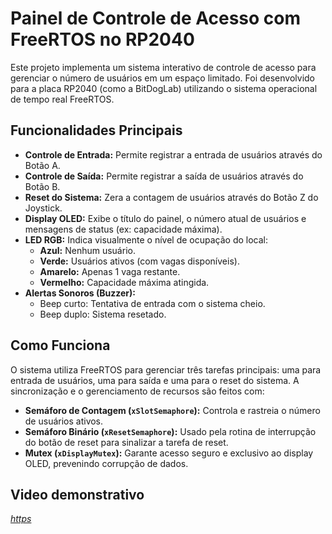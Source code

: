 # Painel de Controle de Acesso com FreeRTOS no RP2040

Este projeto implementa um sistema interativo de controle de acesso para gerenciar o número de usuários em um espaço limitado. Foi desenvolvido para a placa RP2040 (como a BitDogLab) utilizando o sistema operacional de tempo real FreeRTOS.

## Funcionalidades Principais

* **Controle de Entrada:** Permite registrar a entrada de usuários através do Botão A.
* **Controle de Saída:** Permite registrar a saída de usuários através do Botão B.
* **Reset do Sistema:** Zera a contagem de usuários através do Botão Z do Joystick.
* **Display OLED:** Exibe o título do painel, o número atual de usuários e mensagens de status (ex: capacidade máxima).
* **LED RGB:** Indica visualmente o nível de ocupação do local:
    * **Azul:** Nenhum usuário.
    * **Verde:** Usuários ativos (com vagas disponíveis).
    * **Amarelo:** Apenas 1 vaga restante.
    * **Vermelho:** Capacidade máxima atingida.
* **Alertas Sonoros (Buzzer):**
    * Beep curto: Tentativa de entrada com o sistema cheio.
    * Beep duplo: Sistema resetado.

## Como Funciona

O sistema utiliza FreeRTOS para gerenciar três tarefas principais: uma para entrada de usuários, uma para saída e uma para o reset do sistema. A sincronização e o gerenciamento de recursos são feitos com:

* **Semáforo de Contagem (`xSlotSemaphore`):** Controla e rastreia o número de usuários ativos.
* **Semáforo Binário (`xResetSemaphore`):** Usado pela rotina de interrupção do botão de reset para sinalizar a tarefa de reset.
* **Mutex (`xDisplayMutex`):** Garante acesso seguro e exclusivo ao display OLED, prevenindo corrupção de dados.

## Video demonstrativo

*[https](https://youtu.be/VvR4pXWxvpU)*
